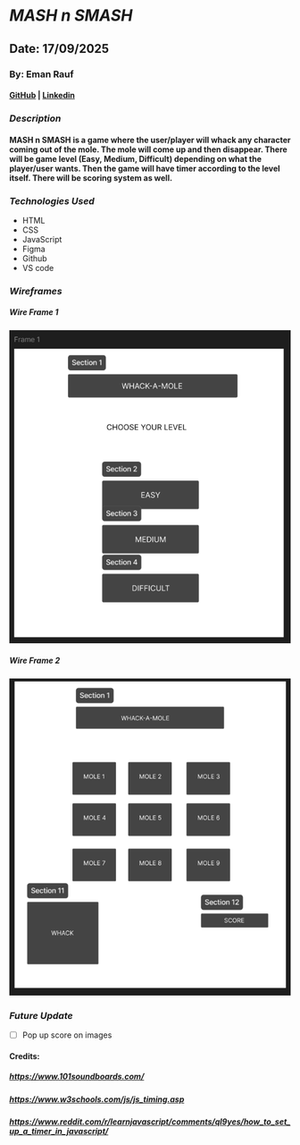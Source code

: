 # ***MASH n SMASH***
## Date: 17/09/2025

### By: Eman Rauf
#### [GitHub](https://github.com/emannn077/whack-a-mole) | [Linkedin](https://linkedin.com/in/emanrauf77)


### ***Description***
#### MASH n SMASH is a game where the user/player will whack any character coming out of the mole. The mole will come up and then disappear. There will be game level (Easy, Medium, Difficult) depending on what the player/user wants. Then the game will have timer according to the level itself. There will be scoring system as well.

### ***Technologies Used***
* HTML
* CSS
* JavaScript
* Figma
* Github
* VS code

### ***Wireframes***
##### Wire Frame 1
![Levels](wireframe1.png)

##### Wire Frame 2
![Game](wireframe2.png)


### ***Future Update***
- [ ] Pop up score on images



#### Credits:
##### https://www.101soundboards.com/
##### https://www.w3schools.com/js/js_timing.asp
##### https://www.reddit.com/r/learnjavascript/comments/ql9yes/how_to_set_up_a_timer_in_javascript/
